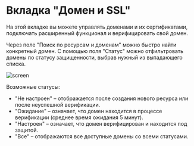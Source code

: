 # **Вкладка "Домен и SSL"**
На этой вкладке вы можете управлять доменами и их сертификатами, подключать расширенный функционал и верифицировать свой домен.

Через поле "Поиск по ресурсам и доменам" можно быстро найти конкретный домен. С помощью поля "Статус" можно отфильтровать домены по статусу защищенности, выбрав нужный из выпадающего списка.

![screen]()

Возможные статусы:

- "Не настроен" – отображается после создания нового ресурса или после неуспешной верификации.
- "Ожидание" – означает, что домен находится в процессе верификации (среднее время ожидания 5 минут).
- "Настроен" – означает, что домен верифицирован и находится под защитой.
- "Все" – отображаются все доступные домены со всеми статусами.
